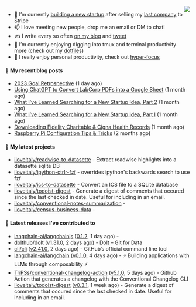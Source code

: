 <img align="right" src="https://github-readme-stats.vercel.app/api?username=iloveitaly&show_icons=true&text_color=718096&hide_title=true"/>

- 🔭 I’m currently [building a new startup](https://mikebian.co/bye-stripe-on-to-the-next-adventure/) after selling my [last company](https://suitesync.io) to Stripe
- 📫 I love meeting new people, drop me an email or DM to chat!
- ✍️ I write every so often [on my blog](http://mikebian.co/) and [tweet](https://twitter.com/mike_bianco)
- 🌱 I’m currently enjoying digging into tmux and terminal productivity more (check out my [dotfiles](https://github.com/iloveitaly/dotfiles))
- 💬 I really enjoy personal productivity, check out [hyper-focus](https://github.com/iloveitaly/hyper-focus)

#### 📜 My recent blog posts


- [2023 Goal Retrospective](https://mikebian.co/2023-goal-retrospective/) (1 day ago)
- [Using ChatGPT to Convert LabCorp PDFs into a Google Sheet](https://mikebian.co/using-chatgpt-to-convert-labcorp-pdfs-into-a-google-sheet/) (1 month ago)
- [What I’ve Learned Searching for a New Startup Idea, Part 2](https://mikebian.co/what-ive-learned-searching-for-a-new-startup-idea-part-2/) (1 month ago)
- [What I’ve Learned Searching for a New Startup Idea, Part I](https://mikebian.co/what-ive-learned-searching-for-a-new-startup-idea-part-i/) (1 month ago)
- [Downloading Fidelity Charitable &amp; Cigna Health Records](https://mikebian.co/downloading-fidelity-charitable-cigna-health-records/) (1 month ago)
- [Raspberry Pi Configuration Tips &amp; Tricks](https://mikebian.co/raspberry-pi-configuration-tips-tricks/) (2 months ago)

#### 🌱 My latest projects


- [iloveitaly/readwise-to-datasette](https://github.com/iloveitaly/readwise-to-datasette) - Extract readwise highlights into a datasette sqlite DB
- [iloveitaly/ipython-ctrlr-fzf](https://github.com/iloveitaly/ipython-ctrlr-fzf) - overrides ipython&#39;s backwards search to use fzf
- [iloveitaly/ics-to-datasette](https://github.com/iloveitaly/ics-to-datasette) - Convert an ICS file to a SQLite database
- [iloveitaly/todoist-digest](https://github.com/iloveitaly/todoist-digest) - Generate a digest of comments that occured since the last checked in date. Useful for including in an email.
- [iloveitaly/conventional-notes-summarization](https://github.com/iloveitaly/conventional-notes-summarization) - 
- [iloveitaly/census-business-data](https://github.com/iloveitaly/census-business-data) - 

#### 🔭 Latest releases I've contributed to


- [langchain-ai/langchainjs](https://github.com/langchain-ai/langchainjs) ([0.1.2](https://github.com/langchain-ai/langchainjs/releases/tag/0.1.2), 1 day ago) - 
- [dolthub/dolt](https://github.com/dolthub/dolt) ([v1.31.0](https://github.com/dolthub/dolt/releases/tag/v1.31.0), 2 days ago) - Dolt – Git for Data
- [cli/cli](https://github.com/cli/cli) ([v2.41.0](https://github.com/cli/cli/releases/tag/v2.41.0), 2 days ago) - GitHub’s official command line tool
- [langchain-ai/langchain](https://github.com/langchain-ai/langchain) ([v0.1.0](https://github.com/langchain-ai/langchain/releases/tag/v0.1.0), 4 days ago) - ⚡ Building applications with LLMs through composability ⚡
- [TriPSs/conventional-changelog-action](https://github.com/TriPSs/conventional-changelog-action) ([v5.1.0](https://github.com/TriPSs/conventional-changelog-action/releases/tag/v5.1.0), 5 days ago) - Github Action that generates a changelog with the Conventional Changelog CLI
- [iloveitaly/todoist-digest](https://github.com/iloveitaly/todoist-digest) ([v0.3.1](https://github.com/iloveitaly/todoist-digest/releases/tag/v0.3.1), 1 week ago) - Generate a digest of comments that occured since the last checked in date. Useful for including in an email.
